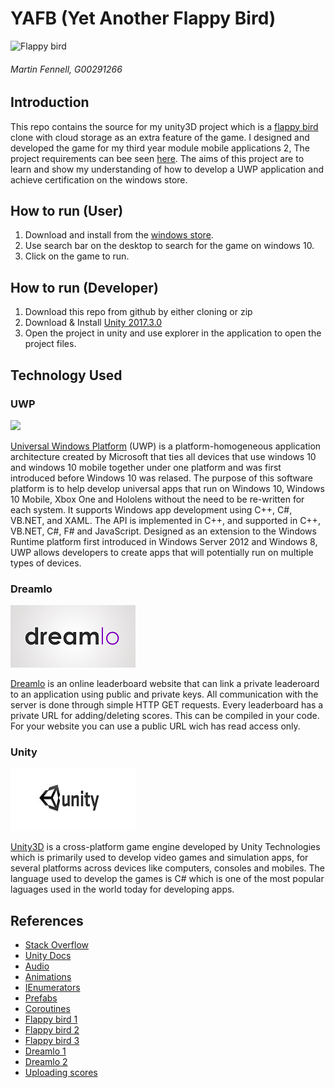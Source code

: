 # YAFB (Yet Another Flappy Bird)
![Flappy bird](https://upload.wikimedia.org/wikipedia/en/0/0a/Flappy_Bird_icon.png)
###### Martin Fennell, G00291266
## Introduction
This repo contains the source for my unity3D project which is a [flappy bird](https://en.wikipedia.org/wiki/Flappy_Bird) clone with cloud storage as an extra feature of the game. I designed and developed the game for my third year module mobile applications 2, The project requirements can bee seen [here](https://github.com/MartinFen/YAFBird/blob/master/Mobile%20Applications%20Development%202%20Project%20Spec.pdf). The aims of this project are to learn and show my understanding of how to develop a UWP application and achieve certification on the windows store.

## How to run (User)
1. Download and install from the [windows store](https://www.microsoft.com/en-us/store/p/yet-another-flappy-bird/9plxqbszblsn).
2. Use search bar on the desktop to search for the game on windows 10.
3. Click on the game to run.

## How to run (Developer)
1. Download this repo from github by either cloning or zip
2. Download & Install [Unity 2017.3.0](https://unity3d.com/get-unity/download/archive)
3. Open the project in unity and use explorer in the application to open the project files.

## Technology Used
### UWP 
![](https://docs.microsoft.com/en-us/windows/uwp/get-started/images/universalapps-overview.png)

[Universal Windows Platform](https://en.wikipedia.org/wiki/Universal_Windows_Platform) (UWP) is a platform-homogeneous application architecture created by Microsoft that ties all devices that use windows 10 and windows 10 mobile together under one platform and was first introduced before Windows 10 was relased. The purpose of this software platform is to help develop universal apps that run on Windows 10, Windows 10 Mobile, Xbox One and Hololens without the need to be re-written for each system. It supports Windows app development using C++, C#, VB.NET, and XAML. The API is implemented in C++, and supported in C++, VB.NET, C#, F# and JavaScript. Designed as an extension to the Windows Runtime platform first introduced in Windows Server 2012 and Windows 8, UWP allows developers to create apps that will potentially run on multiple types of devices.
### Dreamlo
![](https://raw.githubusercontent.com/gtonra89/UnityGame-UWP/master/dreamlo.png)

[Dreamlo](http://dreamlo.com/developer) is an online leaderboard website that can link a private leaderoard to an application using public and private keys. All communication with the server is done through simple HTTP GET requests. Every leaderboard has a private URL for adding/deleting scores. This can be compiled in your code. For your website you can use a public URL wich has read access only.
### Unity 
![](https://raw.githubusercontent.com/gtonra89/UnityGame-UWP/master/blog_thumb_unity.jpg)

[Unity3D](https://unity3d.com/) is a cross-platform game engine developed by Unity Technologies which is primarily used to develop video games and simulation apps, for several platforms across devices like computers, consoles and mobiles. The language used to develop the games is C# which is one of the most popular laguages used in the world today for developing apps.
## References
- [Stack Overflow](https://stackoverflow.com/)
- [Unity Docs](https://docs.unity3d.com/Manual/index.html)
- [Audio](http://www.purple-planet.com/)
- [Animations](https://unity3d.com/learn/tutorials/topics/animation/animation-view)
- [IEnumerators](https://answers.unity.com/questions/1004821/what-are-ienumerator-and-coroutine.html)
- [Prefabs](https://unity3d.com/learn/tutorials/topics/interface-essentials/prefabs-concept-usage)
- [Coroutines](https://docs.unity3d.com/ScriptReference/MonoBehaviour.StartCoroutine.html)
- [Flappy bird 1](https://unity3d.com/learn/tutorials/topics/2d-game-creation/project-goals?playlist=17093)
- [Flappy bird 2](https://noobtuts.com/unity/2d-flappy-bird-game)
- [Flappy bird 3](https://www.youtube.com/watch?v=T7Nz_AulrrA)
- [Dreamlo 1](https://github.com/SebLague/Dreamlo-Highscores)
- [Dreamlo 2](https://github.com/gtonra89/UnityGame-UWP/blob/master/README.md)
- [Uploading scores](https://stackoverflow.com/questions/31581575/nullreferenceexception-when-trying-to-get-text-from-inputfield)





